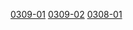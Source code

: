 [0309-01](https://cdn.jsdelivr.net/gh/ghkf85apmv/tars/0309/0309_.7z.001) [0309-02](https://cdn.jsdelivr.net/gh/ghkf85apmv/tars/0309/0309_.7z.002)
[0308-01](https://cdn.jsdelivr.net/gh/ghkf85apmv/tars/0308/0308_.7z.001)
